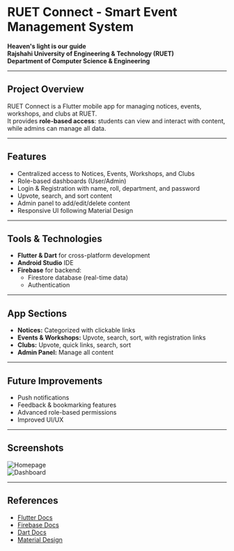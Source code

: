 # RUET Connect - Smart Event Management System

**Heaven's light is our guide**  
**Rajshahi University of Engineering & Technology (RUET)**  
**Department of Computer Science & Engineering**  

---

## Project Overview
RUET Connect is a Flutter mobile app for managing notices, events, workshops, and clubs at RUET.  
It provides **role-based access**: students can view and interact with content, while admins can manage all data.  

---

## Features
- Centralized access to Notices, Events, Workshops, and Clubs  
- Role-based dashboards (User/Admin)  
- Login & Registration with name, roll, department, and password  
- Upvote, search, and sort content  
- Admin panel to add/edit/delete content  
- Responsive UI following Material Design  

---

## Tools & Technologies
- **Flutter & Dart** for cross-platform development  
- **Android Studio** IDE  
- **Firebase** for backend:
  - Firestore database (real-time data)
  - Authentication  

---

## App Sections
- **Notices:** Categorized with clickable links  
- **Events & Workshops:** Upvote, search, sort, with registration links  
- **Clubs:** Upvote, quick links, search, sort  
- **Admin Panel:** Manage all content  

---

## Future Improvements
- Push notifications  
- Feedback & bookmarking features  
- Advanced role-based permissions  
- Improved UI/UX  

---

## Screenshots
![Homepage](images/homepage.png)  
![Dashboard](images/dashboard.png)  

---

## References
- [Flutter Docs](https://flutter.dev/docs)  
- [Firebase Docs](https://firebase.google.com/docs)  
- [Dart Docs](https://dart.dev/guides)  
- [Material Design](https://m3.material.io/)

